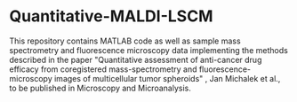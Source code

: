 # Quantitative-MALDI-LSCM
This repository contains MATLAB code as well as sample mass spectrometry and fluorescence microscopy data implementing the methods described in the paper "Quantitative assessment of anti-cancer drug efficacy from coregistered mass-spectrometry and fluorescence-microscopy images of multicellular tumor spheroids" , Jan Michalek et al., to be published in Microscopy and Microanalysis.
